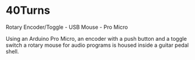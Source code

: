 # 40Turns
Rotary Encoder/Toggle - USB Mouse - Pro Micro

Using an Arduino Pro Micro, an encoder with a push button and a toggle switch
a rotary mouse for audio programs is housed inside a guitar pedal shell.
